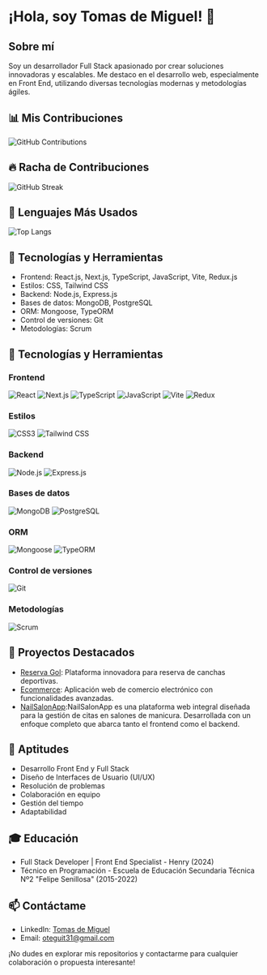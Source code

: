 # ¡Hola, soy Tomas de Miguel! 👋

## Sobre mí
Soy un desarrollador Full Stack apasionado por crear soluciones innovadoras y escalables. Me destaco en el desarrollo web, especialmente en Front End, utilizando diversas tecnologías modernas y metodologías ágiles.

## 📊 Mis Contribuciones
![GitHub Contributions](https://github-readme-stats.vercel.app/api?username=Tomasdmiguel&show_icons=true&theme=radical)

## 🔥 Racha de Contribuciones
![GitHub Streak](https://github-readme-streak-stats.herokuapp.com/?user=Tomasdmiguel&theme=dark)

## 🌟 Lenguajes Más Usados
![Top Langs](https://github-readme-stats.vercel.app/api/top-langs/?username=Tomasdmiguel&layout=compact&theme=radical)

## 🚀 Tecnologías y Herramientas
- Frontend: React.js, Next.js, TypeScript, JavaScript, Vite, Redux.js
- Estilos: CSS, Tailwind CSS
- Backend: Node.js, Express.js
- Bases de datos: MongoDB, PostgreSQL
- ORM: Mongoose, TypeORM
- Control de versiones: Git
- Metodologías: Scrum
## 🚀 Tecnologías y Herramientas

### Frontend
![React](https://img.shields.io/badge/-React-61DAFB?style=flat-square&logo=react&logoColor=black)
![Next.js](https://img.shields.io/badge/-Next.js-000000?style=flat-square&logo=next.js&logoColor=white)
![TypeScript](https://img.shields.io/badge/-TypeScript-3178C6?style=flat-square&logo=typescript&logoColor=white)
![JavaScript](https://img.shields.io/badge/-JavaScript-F7DF1E?style=flat-square&logo=javascript&logoColor=black)
![Vite](https://img.shields.io/badge/-Vite-646CFF?style=flat-square&logo=vite&logoColor=white)
![Redux](https://img.shields.io/badge/-Redux-764ABC?style=flat-square&logo=redux&logoColor=white)

### Estilos
![CSS3](https://img.shields.io/badge/-CSS3-1572B6?style=flat-square&logo=css3&logoColor=white)
![Tailwind CSS](https://img.shields.io/badge/-Tailwind_CSS-38B2AC?style=flat-square&logo=tailwind-css&logoColor=white)

### Backend
![Node.js](https://img.shields.io/badge/-Node.js-339933?style=flat-square&logo=node.js&logoColor=white)
![Express.js](https://img.shields.io/badge/-Express.js-000000?style=flat-square&logo=express&logoColor=white)

### Bases de datos
![MongoDB](https://img.shields.io/badge/-MongoDB-47A248?style=flat-square&logo=mongodb&logoColor=white)
![PostgreSQL](https://img.shields.io/badge/-PostgreSQL-336791?style=flat-square&logo=postgresql&logoColor=white)

### ORM
![Mongoose](https://img.shields.io/badge/-Mongoose-880000?style=flat-square&logo=mongoose&logoColor=white)
![TypeORM](https://img.shields.io/badge/-TypeORM-FE0902?style=flat-square&logo=typeorm&logoColor=white)

### Control de versiones
![Git](https://img.shields.io/badge/-Git-F05032?style=flat-square&logo=git&logoColor=white)

### Metodologías
![Scrum](https://img.shields.io/badge/-Scrum-009FDA?style=flat-square&logo=scrumalliance&logoColor=white)
## 💼 Proyectos Destacados
- [Reserva Gol](https://github.com/Tomasdmiguel/Proyecto-Final-Front): Plataforma innovadora para reserva de canchas deportivas.
- [Ecommerce](https://github.com/Tomasdmiguel/Front-Ecommerce): Aplicación web de comercio electrónico con funcionalidades avanzadas.
- [NailSalonApp](https://github.com/Tomasdmiguel/NailSalonApp):NailSalonApp es una plataforma web integral diseñada para la gestión de citas en salones de manicura. Desarrollada con un enfoque completo que abarca tanto el frontend como el backend.

## 🌟 Aptitudes
- Desarrollo Front End y Full Stack
- Diseño de Interfaces de Usuario (UI/UX)
- Resolución de problemas
- Colaboración en equipo
- Gestión del tiempo
- Adaptabilidad

## 🎓 Educación
- Full Stack Developer | Front End Specialist - Henry (2024)
- Técnico en Programación - Escuela de Educación Secundaria Técnica Nº2 "Felipe Senillosa" (2015-2022)

## 📫 Contáctame
- LinkedIn: [Tomas de Miguel](https://www.linkedin.com/in/tomas-de-miguel-2912342b5/)
- Email: oteguit31@gmail.com

¡No dudes en explorar mis repositorios y contactarme para cualquier colaboración o propuesta interesante!


